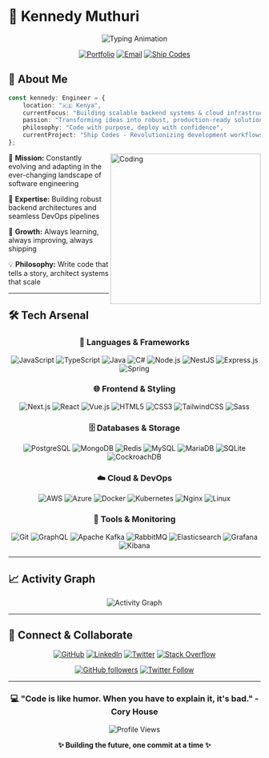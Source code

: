 # 🚀 Kennedy Muthuri

<div align="center">
  
![Typing Animation](https://readme-typing-svg.demolab.com?font=Fira+Code&weight=600&size=28&duration=3000&pause=1000&color=00D9FF&center=true&vCenter=true&width=600&lines=Backend+%26+DevOps+Engineer;Lifelong+Learner;Cloud+Architect;Code+Craftsman)

[![Portfolio](https://img.shields.io/badge/🌐_Portfolio-00D9FF?style=for-the-badge&logoColor=white)](https://muthuri.shipcodes.me/)
[![Email](https://img.shields.io/badge/📧_Email-FF6B6B?style=for-the-badge&logoColor=white)](mailto:kennedy_muthuri@shipcodes.dev)
[![Ship Codes](https://img.shields.io/badge/🚢_Ship_Codes-4ECDC4?style=for-the-badge&logoColor=white)](https://shipcodes.dev/)

</div>

## 💫 About Me

```typescript
const kennedy: Engineer = {
    location: "🇰🇪 Kenya",
    currentFocus: "Building scalable backend systems & cloud infrastructure",
    passion: "Transforming ideas into robust, production-ready solutions",
    philosophy: "Code with purpose, deploy with confidence",
    currentProject: "Ship Codes - Revolutionizing development workflows"
};
```

<img align="right" alt="Coding" width="300" src="https://raw.githubusercontent.com/abhisheknaiidu/abhisheknaiidu/master/code.gif">

🎯 **Mission:** Constantly evolving and adapting in the ever-changing landscape of software engineering

🔧 **Expertise:** Building robust backend architectures and seamless DevOps pipelines

🌱 **Growth:** Always learning, always improving, always shipping

💡 **Philosophy:** Write code that tells a story, architect systems that scale

---

## 🛠️ Tech Arsenal

<div align="center">

### 🚀 Languages & Frameworks
![JavaScript](https://img.shields.io/badge/JavaScript-F7DF1E?style=for-the-badge&logo=javascript&logoColor=black)
![TypeScript](https://img.shields.io/badge/TypeScript-3178C6?style=for-the-badge&logo=typescript&logoColor=white)
![Java](https://img.shields.io/badge/Java-ED8B00?style=for-the-badge&logo=openjdk&logoColor=white)
![C#](https://img.shields.io/badge/C%23-239120?style=for-the-badge&logo=c-sharp&logoColor=white)
![Node.js](https://img.shields.io/badge/Node.js-43853D?style=for-the-badge&logo=node.js&logoColor=white)
![NestJS](https://img.shields.io/badge/NestJS-E0234E?style=for-the-badge&logo=nestjs&logoColor=white)
![Express.js](https://img.shields.io/badge/Express.js-404D59?style=for-the-badge&logo=express&logoColor=white)
![Spring](https://img.shields.io/badge/Spring-6DB33F?style=for-the-badge&logo=spring&logoColor=white)

### 🌐 Frontend & Styling
![Next.js](https://img.shields.io/badge/Next.js-000000?style=for-the-badge&logo=nextdotjs&logoColor=white)
![React](https://img.shields.io/badge/React-20232A?style=for-the-badge&logo=react&logoColor=61DAFB)
![Vue.js](https://img.shields.io/badge/Vue.js-35495E?style=for-the-badge&logo=vue.js&logoColor=4FC08D)
![HTML5](https://img.shields.io/badge/HTML5-E34F26?style=for-the-badge&logo=html5&logoColor=white)
![CSS3](https://img.shields.io/badge/CSS3-1572B6?style=for-the-badge&logo=css3&logoColor=white)
![TailwindCSS](https://img.shields.io/badge/Tailwind_CSS-38B2AC?style=for-the-badge&logo=tailwind-css&logoColor=white)
![Sass](https://img.shields.io/badge/Sass-CC6699?style=for-the-badge&logo=sass&logoColor=white)

### 🗄️ Databases & Storage
![PostgreSQL](https://img.shields.io/badge/PostgreSQL-316192?style=for-the-badge&logo=postgresql&logoColor=white)
![MongoDB](https://img.shields.io/badge/MongoDB-4EA94B?style=for-the-badge&logo=mongodb&logoColor=white)
![Redis](https://img.shields.io/badge/Redis-DC382D?style=for-the-badge&logo=redis&logoColor=white)
![MySQL](https://img.shields.io/badge/MySQL-005C84?style=for-the-badge&logo=mysql&logoColor=white)
![MariaDB](https://img.shields.io/badge/MariaDB-003545?style=for-the-badge&logo=mariadb&logoColor=white)
![SQLite](https://img.shields.io/badge/SQLite-07405E?style=for-the-badge&logo=sqlite&logoColor=white)
![CockroachDB](https://img.shields.io/badge/CockroachDB-6933FF?style=for-the-badge&logo=cockroachlabs&logoColor=white)

### ☁️ Cloud & DevOps
![AWS](https://img.shields.io/badge/Amazon_AWS-232F3E?style=for-the-badge&logo=amazon-aws&logoColor=white)
![Azure](https://img.shields.io/badge/Microsoft_Azure-0089D0?style=for-the-badge&logo=microsoft-azure&logoColor=white)
![Docker](https://img.shields.io/badge/Docker-2496ED?style=for-the-badge&logo=docker&logoColor=white)
![Kubernetes](https://img.shields.io/badge/Kubernetes-326CE5?style=for-the-badge&logo=kubernetes&logoColor=white)
![Nginx](https://img.shields.io/badge/Nginx-009639?style=for-the-badge&logo=nginx&logoColor=white)
![Linux](https://img.shields.io/badge/Linux-FCC624?style=for-the-badge&logo=linux&logoColor=black)

### 🔧 Tools & Monitoring
![Git](https://img.shields.io/badge/Git-F05032?style=for-the-badge&logo=git&logoColor=white)
![GraphQL](https://img.shields.io/badge/GraphQL-E10098?style=for-the-badge&logo=graphql&logoColor=white)
![Apache Kafka](https://img.shields.io/badge/Apache_Kafka-231F20?style=for-the-badge&logo=apache-kafka&logoColor=white)
![RabbitMQ](https://img.shields.io/badge/RabbitMQ-FF6600?style=for-the-badge&logo=rabbitmq&logoColor=white)
![Elasticsearch](https://img.shields.io/badge/Elasticsearch-005571?style=for-the-badge&logo=elasticsearch&logoColor=white)
![Grafana](https://img.shields.io/badge/Grafana-F46800?style=for-the-badge&logo=grafana&logoColor=white)
![Kibana](https://img.shields.io/badge/Kibana-005571?style=for-the-badge&logo=kibana&logoColor=white)

</div>

---

## 📈 Activity Graph

<div align="center">
  
![Activity Graph](https://github-readme-activity-graph.vercel.app/graph?username=muthuri-dev&theme=tokyo-night&hide_border=true&bg_color=0D1117&color=00D9FF&line=00D9FF&point=FF6B6B)

</div>

---

## 🤝 Connect & Collaborate

<div align="center">

[![GitHub](https://img.shields.io/badge/GitHub-100000?style=for-the-badge&logo=github&logoColor=white)](https://github.com/muthuri-dev)
[![LinkedIn](https://img.shields.io/badge/LinkedIn-0077B5?style=for-the-badge&logo=linkedin&logoColor=white)](https://linkedin.com/in/muthuri)
[![Twitter](https://img.shields.io/badge/Twitter-1DA1F2?style=for-the-badge&logo=twitter&logoColor=white)](https://x.com/muthuri_dev)
[![Stack Overflow](https://img.shields.io/badge/Stack_Overflow-FE7A16?style=for-the-badge&logo=stack-overflow&logoColor=white)](https://stackoverflow.com/users/16400211/muthuri)

[![GitHub followers](https://img.shields.io/github/followers/muthuri-dev?logo=github&style=for-the-badge&color=0891b2&labelColor=1c1917)](https://github.com/muthuri-dev)
[![Twitter Follow](https://img.shields.io/twitter/follow/muthuri_dev?logo=twitter&style=for-the-badge&color=0891b2&labelColor=1c1917)](https://x.com/muthuri_dev)

</div>

---

<div align="center">

### 💻 "Code is like humor. When you have to explain it, it's bad." - Cory House

![Profile Views](https://komarev.com/ghpvc/?username=muthuri-dev&style=for-the-badge&color=00D9FF)

**✨ Building the future, one commit at a time ✨**

</div>
